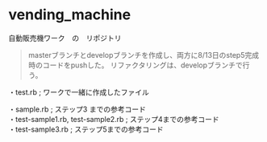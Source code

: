 # vending_machine

自動販売機ワーク　の　リポジトリ
>masterブランチとdevelopブランチを作成し、両方に8/13日のstep5完成時のコードをpushした。
>リファクタリングは、developブランチで行う。



・test.rb ; ワークで一緒に作成したファイル


・sample.rb ; ステップ3 までの参考コード <br>
・test-sample1.rb,  test-sample2.rb ; ステップ4までの参考コード <br>
・test-sample3.rb ; ステップ5までの参考コード
